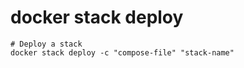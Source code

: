 # docker stack deploy

```shell
# Deploy a stack
docker stack deploy -c "compose-file" "stack-name"
```
